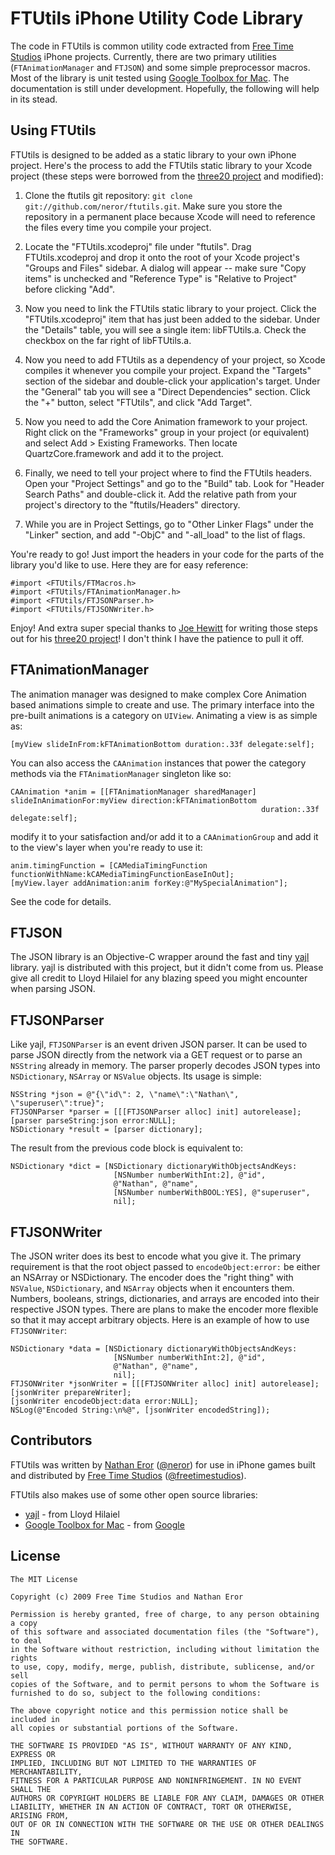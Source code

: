 FTUtils iPhone Utility Code Library
===================================

The code in FTUtils is common utility code extracted from [Free Time Studios](http://www.freetimestudios.com/) iPhone projects. Currently, there are two primary utilities (`FTAnimationManager` and `FTJSON`) and some simple preprocessor macros. Most of the library is unit tested using [Google Toolbox for Mac](http://code.google.com/p/google-toolbox-for-mac/ "google-toolbox-for-mac - Google Code"). The documentation is still under development. Hopefully, the following will help in its stead.

Using FTUtils
-------------

FTUtils is designed to be added as a static library to your own iPhone project. Here's the process to add the FTUtils static library to your Xcode project (these steps were borrowed from the [three20 project](http://github.com/joehewitt/three20/tree/master "joehewitt's three20 at master - GitHub") and modified):

 1. Clone the ftutils git repository: `git clone git://github.com/neror/ftutils.git`. Make sure you store the repository in a permanent place because Xcode will need to reference the files every time you compile your project.

 1. Locate the "FTUtils.xcodeproj" file under "ftutils". Drag FTUtils.xcodeproj and drop it onto the root of your Xcode project's "Groups and Files" sidebar. A dialog will appear -- make sure "Copy items" is unchecked and "Reference Type" is "Relative to Project" before clicking "Add".

 1. Now you need to link the FTUtils static library to your project. Click the "FTUtils.xcodeproj" item that has just been added to the sidebar. Under the "Details" table, you will see a single item: libFTUtils.a. Check the checkbox on the far right of libFTUtils.a.

 1. Now you need to add FTUtils as a dependency of your project, so Xcode compiles it whenever you compile your project. Expand the "Targets" section of the sidebar and double-click your application's target. Under the "General" tab you will see a "Direct Dependencies" section. Click the "+" button, select "FTUtils", and click "Add Target".

 1. Now you need to add the Core Animation framework to your project. Right click on the "Frameworks" group in your project (or equivalent) and select Add > Existing Frameworks. Then locate QuartzCore.framework and add it to the project.

 1. Finally, we need to tell your project where to find the FTUtils headers. Open your "Project Settings" and go to the "Build" tab. Look for "Header Search Paths" and double-click it. Add the relative path from your project's directory to the "ftutils/Headers" directory.

 1. While you are in Project Settings, go to "Other Linker Flags" under the "Linker" section, and add "-ObjC" and "-all_load" to the list of flags.

You're ready to go! Just import the headers in your code for the parts of the library you'd like to use. Here they are for easy reference:

    #import <FTUtils/FTMacros.h>
    #import <FTUtils/FTAnimationManager.h>
    #import <FTUtils/FTJSONParser.h>
    #import <FTUtils/FTJSONWriter.h>

Enjoy! And extra super special thanks to [Joe Hewitt](http://www.joehewitt.com/ "Joe Hewitt") for writing those steps out for his [three20 project](http://github.com/joehewitt/three20/tree/master "joehewitt's three20 at master - GitHub")! I don't think I have the patience to pull it off.

FTAnimationManager
------------------

The animation manager was designed to make complex Core Animation based animations simple to create and use. The primary interface into the pre-built animations is a category on `UIView`. Animating a view is as simple as:

    [myView slideInFrom:kFTAnimationBottom duration:.33f delegate:self];
    
You can also access the `CAAnimation` instances that power the category methods via the `FTAnimationManager` singleton like so:

    CAAnimation *anim = [[FTAnimationManager sharedManager] slideInAnimationFor:myView direction:kFTAnimationBottom
                                                            duration:.33f delegate:self];
                                                            
modify it to your satisfaction and/or add it to a `CAAnimationGroup` and add it to the view's layer when you're ready to use it:

    anim.timingFunction = [CAMediaTimingFunction functionWithName:kCAMediaTimingFunctionEaseInOut];
    [myView.layer addAnimation:anim forKey:@"MySpecialAnimation"];
    
See the code for details.

FTJSON
------

The JSON library is an Objective-C wrapper around the fast and tiny [yajl](http://lloyd.github.com/yajl/ "yajl") library. yajl is distributed with this project, but it didn't come from us. Please give all credit to Lloyd Hilaiel for any blazing speed you might encounter when parsing JSON.

FTJSONParser
------------
    
Like yajl, `FTJSONParser` is an event driven JSON parser. It can be used to parse JSON directly from the network via a GET request or to parse an `NSString` already in memory. The parser properly decodes JSON types into `NSDictionary`, `NSArray` or `NSValue` objects. Its usage is simple:

    NSString *json = @"{\"id\": 2, \"name\":\"Nathan\", \"superuser\":true}";
    FTJSONParser *parser = [[[FTJSONParser alloc] init] autorelease];
    [parser parseString:json error:NULL];
    NSDictionary *result = [parser dictionary];
    
The result from the previous code block is equivalent to:
    
    NSDictionary *dict = [NSDictionary dictionaryWithObjectsAndKeys:
                           [NSNumber numberWithInt:2], @"id",
                           @"Nathan", @"name",
                           [NSNumber numberWithBOOL:YES], @"superuser",
                           nil];
    
    
FTJSONWriter
------------

The JSON writer does its best to encode what you give it. The primary requirement is that the root object passed to `encodeObject:error:` be either an NSArray or NSDictionary. The encoder does the "right thing" with `NSValue`, `NSDictionary`, and `NSArray` objects when it encounters them. Numbers, booleans, strings, dictionaries, and arrays are encoded into their respective JSON types. There are plans to make the encoder more flexible so that it may accept arbitrary objects. Here is an example of how to use `FTJSONWriter`:
    
    NSDictionary *data = [NSDictionary dictionaryWithObjectsAndKeys:
                           [NSNumber numberWithInt:2], @"id",
                           @"Nathan", @"name",
                           nil];
    FTJSONWriter *jsonWriter = [[[FTJSONWriter alloc] init] autorelease];
    [jsonWriter prepareWriter];
    [jsonWriter encodeObject:data error:NULL];
    NSLog(@"Encoded String:\n%@", [jsonWriter encodedString]);


Contributors
------------

FTUtils was written by [Nathan Eror](http://www.neror.com/ "neror.com") ([@neror](http://twitter.com/neror)) for use in iPhone games built and distributed by [Free Time Studios](http://www.freetimestudios.com/ "Free Time Studios") ([@freetimestudios](http://twitter.com/freetimestudios)).

FTUtils also makes use of some other open source libraries:
  
  * [yajl](http://lloyd.github.com/yajl/ "yajl") - from Lloyd Hilaiel
  * [Google Toolbox for Mac](http://code.google.com/p/google-toolbox-for-mac/) - from [Google
  ](http://www.google.com/)

License
-------
    The MIT License
    
    Copyright (c) 2009 Free Time Studios and Nathan Eror
    
    Permission is hereby granted, free of charge, to any person obtaining a copy
    of this software and associated documentation files (the "Software"), to deal
    in the Software without restriction, including without limitation the rights
    to use, copy, modify, merge, publish, distribute, sublicense, and/or sell
    copies of the Software, and to permit persons to whom the Software is
    furnished to do so, subject to the following conditions:
    
    The above copyright notice and this permission notice shall be included in
    all copies or substantial portions of the Software.
    
    THE SOFTWARE IS PROVIDED "AS IS", WITHOUT WARRANTY OF ANY KIND, EXPRESS OR
    IMPLIED, INCLUDING BUT NOT LIMITED TO THE WARRANTIES OF MERCHANTABILITY,
    FITNESS FOR A PARTICULAR PURPOSE AND NONINFRINGEMENT. IN NO EVENT SHALL THE
    AUTHORS OR COPYRIGHT HOLDERS BE LIABLE FOR ANY CLAIM, DAMAGES OR OTHER
    LIABILITY, WHETHER IN AN ACTION OF CONTRACT, TORT OR OTHERWISE, ARISING FROM,
    OUT OF OR IN CONNECTION WITH THE SOFTWARE OR THE USE OR OTHER DEALINGS IN
    THE SOFTWARE.
     
    
